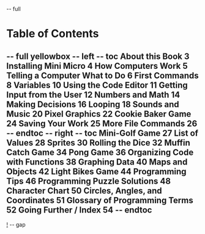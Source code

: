 -- full
# Table of Contents
-- full yellowbox
-- left
-- toc
About this Book	3
Installing Mini Micro	4
How Computers Work	5
Telling a Computer What to Do	6
First Commands	8
Variables	10
Using the Code Editor	11
Getting Input from the User	12
Numbers and Math	14
Making Decisions	16
Looping	18
Sounds and Music	20
Pixel Graphics	22
Cookie Baker Game	24
Saving Your Work	25
More File Commands	26
-- endtoc
-- right
-- toc
Mini-Golf Game	27
List of Values	28
Sprites	30
Rolling the Dice	32
Muffin Catch Game	34
Pong Game	36
Organizing Code with Functions	38
Graphing Data	40
Maps and Objects	42
Light Bikes Game	44
Programming Tips	46
Programming Puzzle Solutions	48
Character Chart	50
Circles, Angles, and Coordinates	51
Glossary of Programming Terms	52
Going Further / Index	54
-- endtoc
--
[!](p00-manyBots.png)
-- gap
